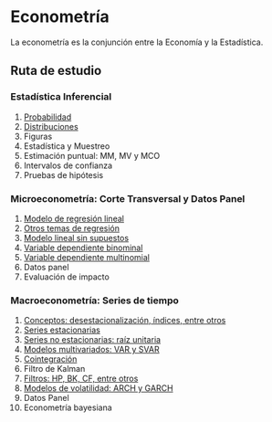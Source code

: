 # Econometría
La econometría es la conjunción entre la Economía y la Estadística.


## Ruta de estudio
### Estadística Inferencial
1. [Probabilidad](https://github.com/mauricioalvaradoo/econometrics/blob/main/inferential-statistics/1%20probability.ipynb)
2. [Distribuciones](https://github.com/mauricioalvaradoo/econometrics/blob/main/inferential-statistics/2%20distributions.ipynb)
3. Figuras
4. Estadística y Muestreo
5. Estimación puntual: MM, MV y MCO 
6. Intervalos de confianza
7. Pruebas de hipótesis

### Microeconometría: Corte Transversal y Datos Panel
1. [Modelo de regresión lineal](https://github.com/mauricioalvaradoo/econometrics/blob/main/microeconometrics/1%20linreg.ipynb)
2. [Otros temas de regresión](https://github.com/mauricioalvaradoo/econometrics/blob/main/microeconometrics/2%20others_linreg.ipynb)
3. [Modelo lineal sin supuestos](https://github.com/mauricioalvaradoo/econometrics/blob/main/microeconometrics/3%20no_assumptions.ipynb)
4. [Variable dependiente binominal](https://github.com/mauricioalvaradoo/econometrics/blob/main/microeconometrics/4%20binomial.ipynb)
5. [Variable dependiente multinomial](https://github.com/mauricioalvaradoo/econometrics/blob/main/microeconometrics/5%20multinominal.ipynb)
6. Datos panel
7. Evaluación de impacto

### Macroeconometría: Series de tiempo
1. [Conceptos: desestacionalización, índices, entre otros](https://github.com/mauricioalvaradoo/econometrics/blob/main/macroeconometrics/1%20intro.ipynb)
2. [Series estacionarias](https://github.com/mauricioalvaradoo/econometrics/blob/main/macroeconometrics/2%20arma.ipynb)
3. [Series no estacionarias: raíz unitaria](https://github.com/mauricioalvaradoo/econometrics/blob/main/macroeconometrics/3%20unit_root.ipynb)
4. [Modelos multivariados: VAR y SVAR](https://github.com/mauricioalvaradoo/econometrics/blob/main/macroeconometrics/4%20multivariate.ipynb)
5. [Cointegración](https://github.com/mauricioalvaradoo/econometrics/blob/main/macroeconometrics/5%20cointegration.ipynb)
6. Filtro de Kalman
7. [Filtros: HP, BK, CF, entre otros](https://github.com/mauricioalvaradoo/econometrics/blob/main/macroeconometrics/7%20filters.ipynb)
8. [Modelos de volatilidad: ARCH y GARCH](https://github.com/mauricioalvaradoo/econometrics/blob/main/macroeconometrics/8%20volatility.ipynb)
9. Datos Panel
10. Econometría bayesiana
